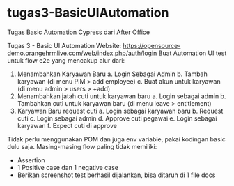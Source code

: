 # tugas3-BasicUIAutomation
Tugas Basic Automation Cypress dari After Office

Tugas 3 - Basic UI Automation
Website: https://opensource-demo.orangehrmlive.com/web/index.php/auth/login
Buat Automation UI test untuk flow e2e yang mencakup alur dari:
1. Menambahkan Karyawan Baru
a. Login Sebagai Admin
b. Tambah karyawan (di menu PIM > add employee)
c. Buat akun untuk karyawan (di menu admin > users > +add)
2. Menambahkan jatah cuti untuk karyawan baru
a. Login sebagai admin
b. Tambahkan cuti untuk karyawan baru (di menu leave > entitlement)
3. Karyawan Baru request cuti
a. Login sebagai karyawan baru
b. Request cuti
c. Login sebagai admin
d. Approve cuti pegawai
e. Login sebagai karyawan
f. Expect cuti di approve

Tidak perlu menggunakan POM dan juga env variable, pakai kodingan basic dulu saja.
Masing-masing flow paling tidak memiliki:
- Assertion
- 1 Positive case dan 1 negative case
- Berikan screenshot test berhasil dijalankan, bisa ditaruh di 1 file docs

